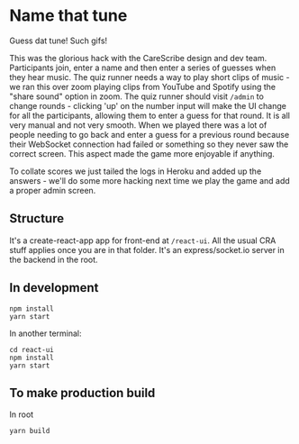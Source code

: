 # Name that tune

Guess dat tune! Such gifs!

This was the glorious hack with the CareScribe design and dev team. Participants join, enter a name and then enter a series of guesses when they hear music.
The quiz runner needs a way to play short clips of music - we ran this over zoom playing clips from YouTube and Spotify using the "share sound" option in zoom.
The quiz runner should visit `/admin` to change rounds - clicking 'up' on the number input will make the UI change for all the participants, allowing them to enter a guess for that round.
It is all very manual and not very smooth. When we played there was a lot of people needing to go back and enter a guess for a previous round because their WebSocket connection had failed or something so they never saw the correct screen. This aspect made the game more enjoyable if anything.

To collate scores we just tailed the logs in Heroku and added up the answers - we'll do some more hacking next time we play the game and add a proper admin screen.

## Structure

It's a create-react-app app for front-end at `/react-ui`. All the usual CRA stuff applies once you are in that folder.
It's an express/socket.io server in the backend in the root.

## In development

```
npm install
yarn start
```

In another terminal:

```
cd react-ui
npm install
yarn start
```

## To make production build

In root

```
yarn build
```
